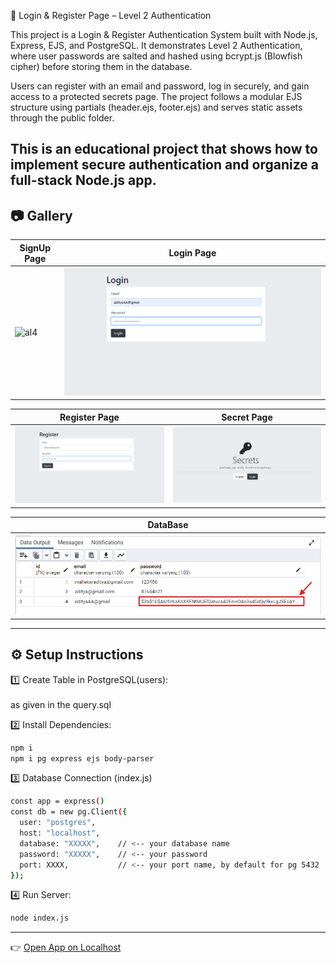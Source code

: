 🔐 Login & Register Page – Level 2 Authentication

This project is a Login & Register Authentication System built with Node.js, Express, EJS, and PostgreSQL.
It demonstrates Level 2 Authentication, where user passwords are salted and hashed using bcrypt.js (Blowfish cipher) before storing them in the database.

Users can register with an email and password, log in securely, and gain access to a protected secrets page.
The project follows a modular EJS structure using partials (header.ejs, footer.ejs) and serves static assets through the public folder.

This is an educational project that shows how to implement secure authentication and organize a full-stack Node.js app.
---

## 📷 Gallery

| SignUp Page | Login Page|
|----|------------|
| ![al4](./imgg/aI4.png) | ![al3](./imgg/al3.png)|

| Register Page| Secret Page|
|----------------|-----------------|
|![al1](./imgg/al1.png)   | ![lgl3](./imgg/lgl3.png) |

| DataBase | 
|-------------------|
| ![al2](./imgg/al2.png) |

---

## ⚙️ Setup Instructions

 1️⃣ Create Table in PostgreSQL(users):
 <br><br>
as given in the query.sql
 <br>
 
2️⃣ Install Dependencies:
```bash
npm i
npm i pg express ejs body-parser
```

3️⃣ Database Connection (index.js)
```bash
const app = express()
const db = new pg.Client({
  user: "postgres",
  host: "localhost",
  database: "XXXXX",    // <-- your database name
  password: "XXXXX",    // <-- your password
  port: XXXX,           // <-- your port name, by default for pg 5432
});
```
4️⃣ Run Server:
```bash
node index.js
```
---
👉 [Open App on Localhost](http://localhost:3000)
